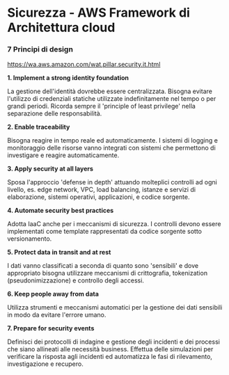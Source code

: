 # Sicurezza - AWS Framework di Architettura cloud



### 7 Principi di design

https://wa.aws.amazon.com/wat.pillar.security.it.html

**1. Implement a strong identity foundation**

La gestione dell'identità dovrebbe essere centralizzata. Bisogna evitare l'utilizzo di credenziali statiche utilizzate indefinitamente nel tempo o per grandi periodi. Ricorda sempre il 'principle of least privilege' nella separazione delle responsabilità.



**2. Enable traceability**

Bisogna reagire in tempo reale ed automaticamente. I sistemi di logging e monitoraggio delle risorse vanno integrati con sistemi che permettono di investigare e reagire automaticamente. 



**3. Apply security at all layers**

Sposa l'approccio 'defense in depth' attuando molteplici controlli ad ogni livello, es. edge network, VPC, load balancing, istanze e servizi di elaborazione, sistemi operativi, applicazioni,  e codice sorgente.



**4. Automate security best practices**

Adotta IaaC anche per i meccanismi di sicurezza. I controlli devono essere implementati come template rappresentati da codice sorgente sotto versionamento.



**5. Protect data in transit and at rest**

I dati vanno classificati a seconda di quanto sono 'sensibili' e dove appropriato bisogna utilizzare meccanismi di crittografia, tokenization (pseudonimizzazione) e controllo degli accessi.



**6. Keep people away from data**

Utilizza strumenti e meccanismi automatici per la gestione dei dati sensibili in modo da evitare l'errore umano.



**7. Prepare for security events**

Definisci dei protocolli di indagine e gestione degli incidenti e dei processi che siano allineati alle necessità business. Effettua delle simulazioni per verificare la risposta agli incidenti ed automatizza le fasi di rilevamento, investigazione e recupero.